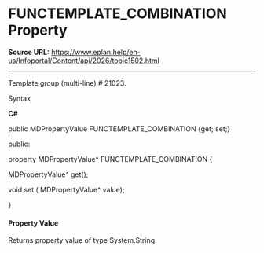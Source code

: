 # FUNCTEMPLATE_COMBINATION Property

**Source URL:** https://www.eplan.help/en-us/Infoportal/Content/api/2026/topic1502.html

---

Template group (multi-line) # 21023.

Syntax

**C#**



public MDPropertyValue FUNCTEMPLATE_COMBINATION {get; set;}

public:

property MDPropertyValue^ FUNCTEMPLATE_COMBINATION {

   MDPropertyValue^ get();

   void set (    MDPropertyValue^ value);

}


#### Property Value

Returns property value of type System.String.
